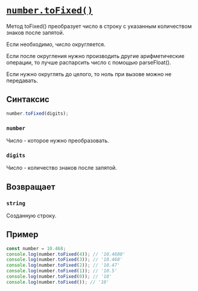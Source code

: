 # [`number.toFixed()`](../index.md)

Метод toFixed() преобразует число в строку с указанным количеством знаков после запятой.

Если необходимо, число округляется.

Если после округления нужно производить другие арифметические операции, то лучше распарсить число с помощью parseFloat().

Если нужно округлять до целого, то ноль при вызове можно не передавать.

## Синтаксис

```js
number.toFixed(digits);
```

### `number`

Число - которое нужно преобразовать.

### `digits`

Число - количество знаков после запятой.

## Возвращает

### `string`

Созданную строку.

## Пример

```js
const number = 10.468;
console.log(number.toFixed(4)); // '10.4680'
console.log(number.toFixed(3)); // '10.468'
console.log(number.toFixed(2)); // '10.47'
console.log(number.toFixed(1)); // '10.5'
console.log(number.toFixed(0)); // '10'
console.log(number.toFixed()); // '10'
```
